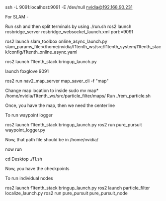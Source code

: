 
ssh -L 9091:localhost:9091 -E /dev/null nvidia@192.168.90.231

For SLAM - 


Run ssh and then split terminals by using ./run.sh
ros2 launch rosbridge_server rosbridge_websocket_launch.xml port:=9091

ros2 launch slam_toolbox online_async_launch.py slam_params_file:=/home/nvidia/f1tenth_ws/src/f1tenth_system/f1tenth_stack/config/f1tenth_online_async.yaml

ros2 launch f1tenth_stack bringup_launch.py

launch foxglove 9091

ros2 run nav2_map_server map_saver_cli -f "map" 

Change map location to inside
sudo mv map* /home/nvidia/f1tenth_ws/src/particle_filter/maps/
Run ./rem_particle.sh

Once, you have the map, then we need the centerline

To run waypoint logger

ros2 launch f1tenth_stack bringup_launch.py
ros2 run pure_pursuit waypoint_logger.py


Now, that path file should be in /home/nvidia/

now run 

cd Desktop
./f1.sh

Now, you have the checkpoints

To run individual nodes

ros2 launch f1tenth_stack bringup_launch.py
ros2 launch particle_filter localize_launch.py
ros2 run pure_pursuit pure_pursuit_node



